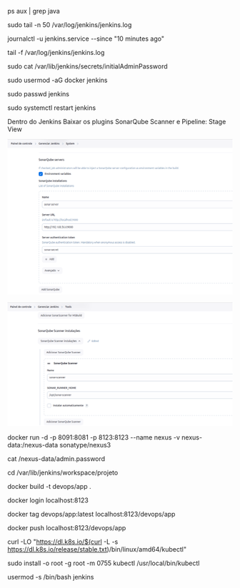 ps aux | grep java

sudo tail -n 50 /var/log/jenkins/jenkins.log

journalctl -u jenkins.service --since "10 minutes ago"

tail -f /var/log/jenkins/jenkins.log

sudo cat /var/lib/jenkins/secrets/initialAdminPassword

sudo usermod -aG docker jenkins

sudo passwd jenkins

sudo systemctl restart jenkins

Dentro do Jenkins
Baixar os plugins SonarQube Scanner e Pipeline: Stage View

![alt text](./images/sonar-server.png)

![alt text](./images/sonar-scanner.png)



docker run -d -p 8091:8081 -p 8123:8123 --name nexus -v nexus-data:/nexus-data sonatype/nexus3

cat /nexus-data/admin.password 


cd /var/lib/jenkins/workspace/projeto

docker build -t  devops/app .

docker login localhost:8123

docker tag devops/app:latest localhost:8123/devops/app

docker push localhost:8123/devops/app

curl -LO "https://dl.k8s.io/$(curl -L -s https://dl.k8s.io/release/stable.txt)/bin/linux/amd64/kubectl"

sudo install -o root -g root -m 0755 kubectl /usr/local/bin/kubectl

usermod -s /bin/bash jenkins